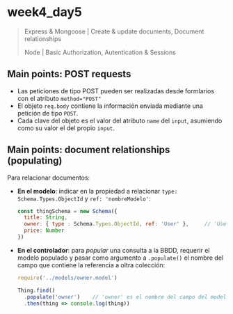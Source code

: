 # week4_day5

> Express & Mongoose | Create & update documents, Document relationships
>
> Node | Basic Authorization, Autentication & Sessions

## Main points: POST requests
- Las peticiones de tipo POST pueden ser realizadas desde formlarios con el atributo `method="POST"`
- El objeto `req.body` contiene la información enviada mediante una petición de tipo `POST`.
- Cada clave del objeto es el valor del atributo `name` del `input`, asumiendo como su valor el del propio `input`.

## Main points: document relationships (populating)

Para relacionar documentos:
* **En el modelo**: indicar en la propiedad a relacionar `type: Schema.Types.ObjectId` y `ref: 'nombreModelo'`:
    ```javascript
    const thingSchema = new Schema({
      title: String,
      owner: { type : Schema.Types.ObjectId, ref: 'User' },     // 'User' es el nombre del modelo
      price: Number
    })
    ```
* **En el controlador**: para _popular_ una consulta a la BBDD, requerir el modelo populado y pasar como argumento a `.populate()` el nombre del campo que contiene la referencia a oltra colección:
    ```javascript
    require('../models/owner.model')
    
    Thing.find()
      .populate('owner')    // 'owner' es el nombre del campo del modelo 'thing'
      .then(thing => console.log(thing))
    ```


